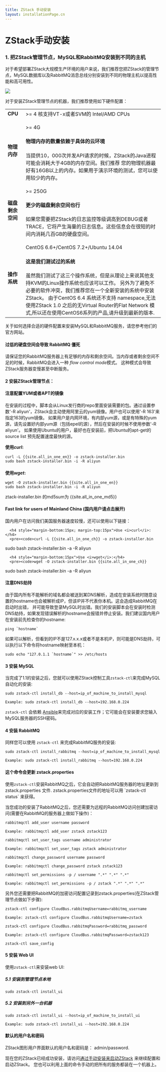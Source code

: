 ```yaml
---
title: ZStack 手动安装
layout: installationPage.cn
---
```


# ZStack手动安装

### 1. 把ZStack管理节点，MySQL和RabbitMQ安装到不同的主机

对于希望部署ZStack大规模生产环境的用户来说，我们推荐您把ZStack的管理节点，MySQL数据库以及RabbitMQ消息总线分别安装到不同的物理主机以提高性能和高可用性。

<img src="../../images/install-manual1.png" class="center-img img-responsive">

对于安装ZStack管理节点的机器，我们推荐使用如下硬件配置：

<table class="table table-striped table-bordered">
  <tr>
    <td><b>CPU</b></td>
    <td>>= 4 核支持VT-x或者SVM的 Intel/AMD CPUs</td>
  </tr>
  <tr>
    <td><b>物理内存</b></td>
    <td>
    <p>>= 4G</p>
   <div class="bs-callout bs-callout-info">
     <h4>物理内存的数量依赖于具体的云环境</h4>
     当提供10，000次并发API请求的时候，ZStack的Java进程可能会消耗大于4GB的内存空间。我们推荐
     您的物理机器最好有16GB以上的内存。如果用于演示环境的测试，您可以使用较少的内存。
   </div>
    </td>
  </tr>
  <tr>
    <td><b>磁盘剩余空间</b></td>
    <td>
      <p>>= 250G</p>
      <div class="bs-callout bs-callout-info">
        <h4>更少的磁盘剩余空间也行</h4>
        如果您需要把ZStack的日志监控等级调高到DEBUG或者TRACE，它将产生海量的日志信息。这些信息会在很短的时间内消耗几百GB的硬盘空间。
      </div>
    </td>
  </tr>
  <tr>
    <td><b>操作系统</b></td>
    <td>
      <p>CentOS 6.6+/CentOS 7.2+/Ubuntu 14.04</p>
      <div class="bs-callout bs-callout-info">
        <h4>这是我们测试过的系统</h4>
        虽然我们测试了这三个操作系统，但是从理论上来说其他支持KVM的Linux操作系统也应该可以工作。
        另外为了避免不必要的软件冲突，我们推荐您在一个全新安装的系统中安装ZStack。
        由于CentOS 6.4 系统还不支持 namespace,无法使用ZStack 1.0 之后的无Virtual Router的Flat Network 模式,所以还在使用CentOS6系列的产品,请升级到最新的版本.
      </div>
    </td>
  </tr>
</table>

关于如何选择合适的硬件配置来安装MySQL和RabbitMQ服务，请您参考他们的官方网站。

<div class="bs-callout bs-callout-warning">
  <h4>过低的硬盘空间会导致 RabbitMQ 僵死</h4>
  请保证您的RabbitMQ服务器上有足够的内存和剩余空间。当内存或者剩余空间不足的时候，RabbitMQ会进入一种 <i>flow control mode</i>模式。
  这种模式会导致ZStack服务器变慢甚至中断服务。
</div>

#### 2 安装ZStack管理节点：

<div class="bs-callout bs-callout-warning">
<h4>注意配置YUM或者APT的镜像</h4>
在安装的过程中，脚本会从Linux发行商的repo里面安装需要的包。通过设置参数'-R aliyun'，ZStack会主动使用阿里云的yum镜像。用户也可以使用'-R 163'来指定163的yum镜像。
如果用户是内网环境，有内部yum源，或是有特殊的yum源，请先设置好内部yum源（包括epel的源），然后在安装的时候不使用参数'-R aliyun'。
如果使用Ubuntu的用户，最好也在安装前，把Ubuntu的apt-get的source list 预先配置速度最快的源。
</div>

<h4 style="margin-bottom:15px; margin-top:15px">使用<i>curl</i>:</h4>
<pre><code>curl -L {{site.all_in_one_en}} -o zstack-installer.bin
sudo bash zstack-installer.bin -i -R aliyun</code></pre>

<h4 style="margin-bottom:15px">使用<i>wget</i>:</h4>
<pre><code>wget -O zstack-installer.bin {{site.all_in_one_en}}
sudo bash zstack-installer.bin -i -R aliyun</code></pre>

ztack-installer.bin 的md5sum为 {{site.all_in_one_md5}}

<div class="bs-callout bs-callout-success">
  <h4 class="hand" data-toggle="collapse" data-target="#china">Fast link for users of Mainland China (国内用户请点击展开)</h4>
  <div id="china" class="collapse">
      国内用户在访问我们美国服务器速度较慢，还可以使用以下链接：
      
      <h4 style="margin-bottom:15px; margin-top:15px">Use <i>curl</i>:</h4>
      <pre><code>curl -L {{site.all_in_one_ch}} -o zstack-installer.bin
sudo bash zstack-installer.bin -a -R aliyun</code></pre>
      
      <h4 style="margin-bottom:15px">Use <i>wget</i>:</h4>
      <pre><code>wget -O zstack-installer.bin {{site.all_in_one_ch}}
sudo bash zstack-installer.bin -a -R aliyun</code></pre>
  </div>
</div>

<div class="bs-callout bs-callout-danger">
  <h4>注意DNS劫持</h4>
        
  由于国内所有不能解析的域名都会被送到某DNS解析，造成在安装系统时随意设置的hostname也会被解析成IP，但该IP并不代表你本机。这会造成RabbitMQ在启动时出错，
并可能导致登录MySQL时出错。我们的安装脚本会在安装时检测DNS劫持，如果发现错误解析的hostname会报错并停止安装。我们建议国内用户在安装前先检查你的hostname:
        
  <pre><code>ping `hostname`</code></pre>
        
  如果可以解析，但看到的IP不是127.x.x.x或者不是本机IP，则可能是DNS劫持，可以执行以下命令将hostname映射至本机：
        
  <pre><code>sudo echo "127.0.1.1 `hostname`" >> /etc/hosts</code></pre>
</div>

#### 3 安装 MySQL

当完成了1.1的安装之后，您就可以使用ZStack控制工具`zstack-ctl`来完成MySQL自动化的安装:

    sudo zstack-ctl install_db --host=ip_of_machine_to_install_mysql
    
    Example: sudo zstack-ctl install_db --host=192.168.0.224
    
`zstack-ctl` 会依赖 [Ansible](http://www.ansible.com/home)来完成对应的安装工作；它可能会在安装要求您输入MySQL服务器的SSH密码。

#### 4 安装 RabbitMQ

同样您可以使用 `zstack-ctl` 来完成RabbitMQ服务的安装:

    sudo zstack-ctl install_rabbitmq --host=ip_of_machine_to_install_mysql
    
    Example: sudo zstack-ctl install_rabbitmq --host=192.168.0.224
    
<div class="bs-callout bs-callout-info">
  <h4>这个命令会更新 zstack.properties</h4>
  使用<code>zstack-ctl</code>安装RabbitMQ之后，它会自动把RabbitMQ服务器的地址更新到 zstack.properties 文件.
  zstack.properties文件的地址可以用 `zstack-ctl status` 来获得。
</div>

当您成功的安装了RabbitMQ之后，您还需要为远程的RabbitMQ访问创建加密访问(需要在RabbitMQ的服务器上做如下操作)：

    rabbitmqctl add_user username password

    Example: rabbitmqctl add_user zstack zstack123

    rabbitmqctl set_user_tags username administrator

    Example: rabbitmqctl set_user_tags zstack administrator

    rabbitmqctl change_password username password

    Example: rabbitmqctl change_password zstack zstack123

    rabbitmqctl set_permissions -p / username ".*" ".*" ".*"

    Example: rabbitmqctl set_permissions -p / zstack ".*" ".*" ".*"

另外您还需要把RabbitMQ的加密访问配置记录到zstack.properties(在ZStack管理节点做如下步骤):

    zstack-ctl configure CloudBus.rabbitmqUsername=rabbitmq_username

    Example: zstack-ctl configure CloudBus.rabbitmqUsername=zstack

    zstack-ctl configure CloudBus.rabbitmqPassword=rabbitmq_password

    Example: zstack-ctl configure CloudBus.rabbitmqPassword=zstack123

    zstack-ctl save_config

#### 5 安装 Web UI

使用`zstack-ctl`来安装web UI:

##### 5.1 安装到管理节点本地

    sudo zstack-ctl install_ui
    
##### 5.2 安装到另外一台机器

    sudo zstack-ctl install_ui --host=ip_of_machine_to_install_ui
    
    Example: sudo zstack-ctl install_ui --host=192.168.0.224

<div class="bs-callout bs-callout-info">
  <h4>默认的用户名和密码</h4>
  
  ZStack图形用户界面默认的用户名和密码是： admin/password.
</div>

现在您的ZStack已经成功安装，请访问[通过手动安装来启动ZStack](../documentation/getstart-manual.html#manual) 来继续配置和启动ZStack。 
您也可以利用上面的命令手动的把所有的服务都装在一个机器上。

